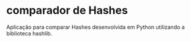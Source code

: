 # comparador de Hashes
Aplicação para comparar Hashes desenvolvida em Python utilizando a biblioteca hashlib.
